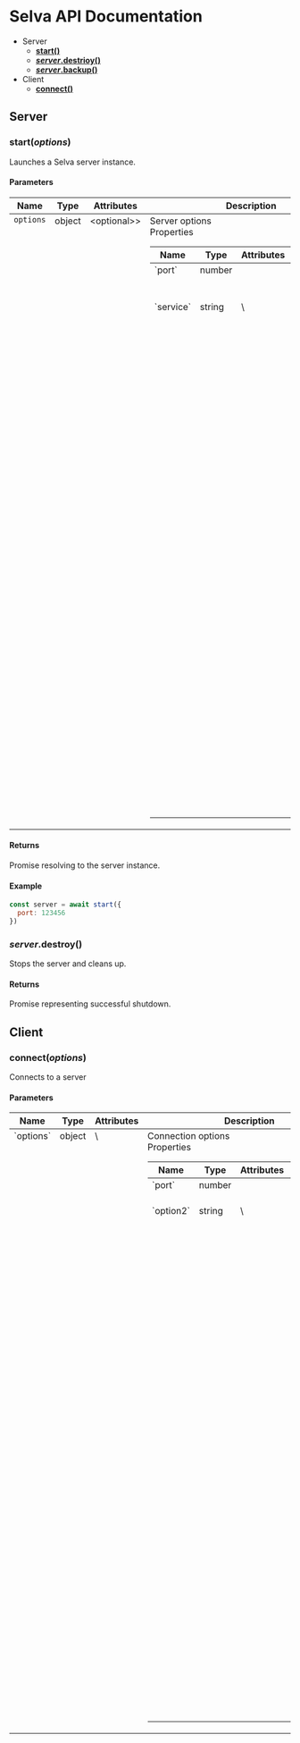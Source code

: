 # Selva API Documentation

  - Server
    - **[start()](#start)**
    - **[_server_.destrioy()](#serverdestroy)**
    - **[_server_.backup()](#serverbackup)**
  - Client
    - **[connect()](#connect)**

## Server

### start(_options_)

Launches a Selva server instance.

#### Parameters

<table>
  <thead>
    <tr>
      <th>Name</th>
      <th>Type</th>
      <th>Attributes</th>
      <th>Description</th>
    </tr>
  </thead>
  <tr>
    <td valign="top"><code>options</code></td>
    <td valign="top">object</td>
    <td valign="top">&lt;optional&gt;></td>
    <td>
      Server options  
      <br>Properties
      <table>
        <thead>
          <tr>
            <th>Name</th>
            <th>Type</th>
            <th>Attributes</th>
            <th>Description</th>
          </tr>
        </thead>
        <tr>
          <td valign="top">`port`</td>
          <td valign="top">number</td>
          <td valign="top"></td>
          <td valign="top">
            Server port number to use
          </td>
        </tr>
        <tr>
          <td valign="top">`service`</td>
          <td valign="top">string</td>
          <td valign="top">\<optional\></td>
          <td valign="top">
            Lorem ipsum dolor sit amet, consectetur adipiscing elit. Aliquam ut efficitur nunc, vitae facilisis arcu. Donec faucibus nibh ex, non aliquet mi rhoncus finibus. Suspendisse dapibus, odio nec aliquet molestie, nunc nisi vulputate odio, eget porttitor erat tellus eu nunc. Phasellus venenatis massa id velit elementum, quis bibendum dolor lobortis. Quisque rutrum arcu quam, et scelerisque mauris iaculis a. Donec vehicula sem vel congue pharetra.
          </td>
        </tr>
      </table>
    </td>
  </tr>
</table>

#### Returns

Promise resolving to the server instance.

#### Example

```javascript
const server = await start({
  port: 123456
})
```

### _server_.destroy()

Stops the server and cleans up.

#### Returns

Promise representing successful shutdown.

## Client

### connect(_options_)

Connects to a server

#### Parameters

<table>
  <thead>
    <tr>
      <th>Name</th>
      <th>Type</th>
      <th>Attributes</th>
      <th>Description</th>
    </tr>
  </thead>
  <tr>
    <td valign="top">`options`</td>
    <td valign="top">object</td>
    <td valign="top">\<optional\></td>
    <td>
      Connection options  
      <br>Properties
      <table>
        <thead>
          <tr>
            <th>Name</th>
            <th>Type</th>
            <th>Attributes</th>
            <th>Description</th>
          </tr>
        </thead>
        <tr>
          <td valign="top">`port`</td>
          <td valign="top">number</td>
          <td valign="top"></td>
          <td valign="top">
            Port to connect to.
          </td>
        </tr>
        <tr>
          <td valign="top">`option2`</td>
          <td valign="top">string</td>
          <td valign="top">\<optional\></td>
          <td valign="top">
            Lorem ipsum dolor sit amet, consectetur adipiscing elit. Aliquam ut efficitur nunc, vitae facilisis arcu. Donec faucibus nibh ex, non aliquet mi rhoncus finibus. Suspendisse dapibus, odio nec aliquet molestie, nunc nisi vulputate odio, eget porttitor erat tellus eu nunc. Phasellus venenatis massa id velit elementum, quis bibendum dolor lobortis. Quisque rutrum arcu quam, et scelerisque mauris iaculis a. Donec vehicula sem vel congue pharetra.
          </td>
        </tr>
      </table>
    </td>
  </tr>
</table>

